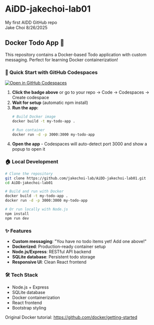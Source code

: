 # AiDD-jakechoi-lab01
My first AIDD GitHub repo  
Jake Choi 8/26/2025

## Docker Todo App 🐳

This repository contains a Docker-based Todo application with custom messaging. Perfect for learning Docker containerization!

### 🚀 Quick Start with GitHub Codespaces

[![Open in GitHub Codespaces](https://github.com/codespaces/badge.svg)](https://codespaces.new/jakechoi-lab/AiDD-jakechoi-lab01)

1. **Click the badge above** or go to your repo → Code → Codespaces → Create codespace
2. **Wait for setup** (automatic npm install)
3. **Run the app:**
   ```bash
   # Build Docker image
   docker build -t my-todo-app .
   
   # Run container
   docker run -d -p 3000:3000 my-todo-app
   ```
4. **Open the app** - Codespaces will auto-detect port 3000 and show a popup to open it

### 🏠 Local Development

```bash
# Clone the repository
git clone https://github.com/jakechoi-lab/AiDD-jakechoi-lab01.git
cd AiDD-jakechoi-lab01

# Build and run with Docker
docker build -t my-todo-app .
docker run -d -p 3000:3000 my-todo-app

# Or run locally with Node.js
npm install
npm run dev
```

### ✨ Features
- **Custom messaging**: "You have no todo items yet! Add one above!"
- **Dockerized**: Production-ready container setup
- **Node.js/Express**: RESTful API backend
- **SQLite database**: Persistent todo storage
- **Responsive UI**: Clean React frontend

### 🛠 Tech Stack
- Node.js + Express
- SQLite database
- Docker containerization
- React frontend
- Bootstrap styling

Original Docker tutorial: https://github.com/docker/getting-started
